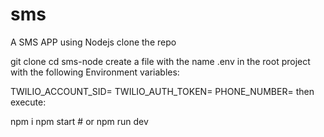 # sms
A SMS APP using Nodejs
clone the repo

git clone 
cd sms-node
create a file with the name .env in the root project with the following Environment variables:

TWILIO_ACCOUNT_SID=<YOUR TWILIO ACCOUNT SID>
TWILIO_AUTH_TOKEN=<YOUR TWILIO AUTH TOKEN>
PHONE_NUMBER=<THE TRIAL PHONE NUMBER OF YOUR TWILIO PROJECT>
then execute:

npm i
npm start # or npm run dev
